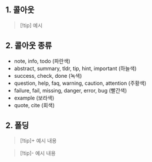 ## 1. 콜아웃
> [!tip] 예시


## 2. 콜아웃 종류
- note, info, todo (파란색)
- abstract, summary, tldr, tip, hint, important (하늘색)
- success, check, done (녹색)
- question, help, faq, warning, caution, attention (주황색)
- failure, fail, missing, danger, error, bug (빨간색)
- example (보라색)
- quote, cite (회색)

## 2. 폴딩
> [!tip]+ 예시
> 내용


> [!tip]- 예시
> 내용
